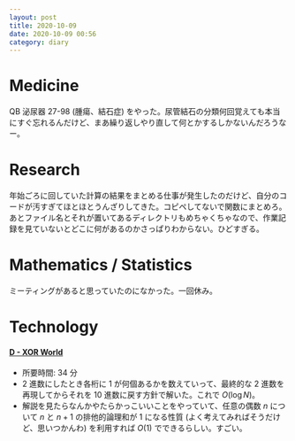 ```yaml
---
layout: post
title: 2020-10-09
date: 2020-10-09 00:56
category: diary
---
```


# Medicine
QB 泌尿器 27-98 (腫瘍、結石症) をやった。尿管結石の分類何回覚えても本当にすぐ忘れるんだけど、まあ繰り返しやり直して何とかするしかないんだろうなー。

# Research
年始ごろに回していた計算の結果をまとめる仕事が発生したのだけど、自分のコードが汚すぎてほとほとうんざりしてきた。コピペしてないで関数にまとめろ。
あとファイル名とそれが置いてあるディレクトリもめちゃくちゃなので、作業記録を見ていないとどこに何があるのかさっぱりわからない。ひどすぎる。

# Mathematics / Statistics
ミーティングがあると思っていたのになかった。一回休み。

# Technology

#### [D - XOR World](https://atcoder.jp/contests/abc121/tasks/abc121_d)
- 所要時間: 34 分
- 2 進数にしたとき各桁に 1 が何個あるかを数えていって、最終的な 2 進数を再現してからそれを 10 進数に戻す方針で解いた。これで $O(\log{N})$。
- 解説を見たらなんかやたらかっこいいことをやっていて、任意の偶数 $n$ について $n$ と $n + 1$ の排他的論理和が 1 になる性質 (よく考えてみればそうだけど、思いつかんわ) を利用すれば $O(1)$ でできるらしい。すごい。